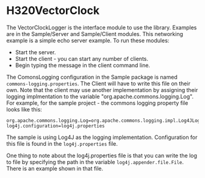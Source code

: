 # H320VectorClock

The VectorClockLogger is the interface module to use the library. Examples are in the Sample/Server and Sample/Client
modules. This networking example is a simple echo server example. To run these modules:
- Start the server.
- Start the client - you can start any number of clients.
- Begin typing the message in the client command line. 

The ComonsLogging configuration in the Sample package is named ```commons-logging.properties```. The Client will have to write this file on their own. Note that the client may use another implementation by assigning their logging implmentation to the variable "org.apache.commons.logging.Log". For example, for the sample project - the commons logging property file looks like this:

```
org.apache.commons.logging.Log=org.apache.commons.logging.impl.Log4JLogger
log4j.configuration=log4j.properties
```

The sample is using Log4J as the logging implementation. Configuration for this file is found in the ```log4j.properties``` file. 

One thing to note about the log4j.properties file is that you can write the log to file by specifying the path in the variable ```log4j.appender.file.File```. There is an example shown in that file. 
